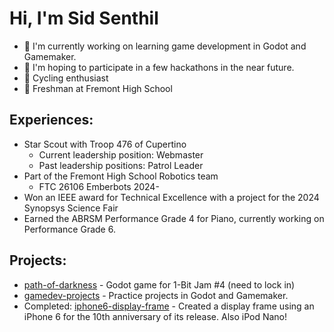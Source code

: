 # Hi, I'm Sid Senthil

* 🔭 I'm currently working on learning game development in Godot and Gamemaker.
* 🌱 I'm hoping to participate in a few hackathons in the near future.
* 🚴 Cycling enthusiast
* 🏫 Freshman at Fremont High School

## Experiences:
* Star Scout with Troop 476 of Cupertino
  * Current leadership position: Webmaster
  * Past leadership positions: Patrol Leader
* Part of the Fremont High School Robotics team
  * FTC 26106 Emberbots 2024-
* Won an IEEE award for Technical Excellence with a project for the 2024 Synopsys Science Fair
* Earned the ABRSM Performance Grade 4 for Piano, currently working on Performance Grade 6.

## Projects:
* [path-of-darkness](https://github.com/sidsenthilexe/sidsenthilexe/edit/main/README.md) - Godot game for 1-Bit Jam #4 (need to lock in)
* [gamedev-projects](https://github.com/sidsenthilexe/gamedev-projects) - Practice projects in Godot and Gamemaker.
* Completed: [iphone6-display-frame](https://github.com/sidsenthilexe/iphone6-display-frame/blob/main/README.md) - Created a display frame using an iPhone 6 for the 10th anniversary of its release. Also iPod Nano!

<!--
There have been *1* unproductive days so far.
-->

<!--
**sidsenthilexe/sidsenthilexe** is a ✨ _special_ ✨ repository because its `README.md` (this file) appears on your GitHub profile.

Here are some ideas to get you started:

- 🔭 I’m currently working on ...
- 🌱 I’m currently learning ...
- 👯 I’m looking to collaborate on ...
- 🤔 I’m looking for help with ...
- 💬 Ask me about ...
- 📫 How to reach me: ...
- 😄 Pronouns: ...
- ⚡ Fun fact: ...
-->
